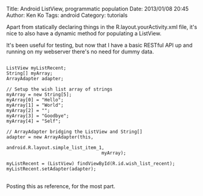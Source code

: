 Title: Android ListView, programmatic population
Date: 2013/01/08 20:45
Author: Ken Ko
Tags: android
Category: tutorials

Apart from statically declaring things in the R.layout.yourActivity.xml
file, it's nice to also have a dynamic method for populating a ListView. 

It's been useful for testing, but now that I have a basic RESTful API up
and running on my webserver there's no need for dummy data.

<pre>
<code>
ListView myListRecent;
String[] myArray;
ArrayAdapter<String> adapter;

// Setup the wish list array of strings
myArray = new String[5];
myArray[0] = "Hello";
myArray[1] = "World";
myArray[2] = "";
myArray[3] = "Goodbye";
myArray[4] = "Self";

// ArrayAdapter bridging the ListView and String[]
adapter = new ArrayAdapter<String>(this, 
                                   android.R.layout.simple_list_item_1, 
                                   myArray);

myListRecent = (ListView) findViewById(R.id.wish_list_recent);
myListRecent.setAdapter(adapter);
</code>
</pre>

Posting this as reference, for the most part.
